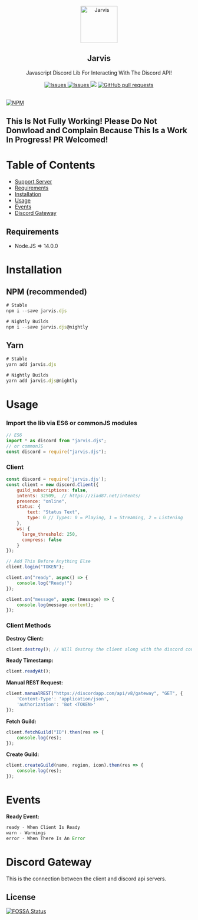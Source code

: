 <p align="center">
 <img width="100px" src="" align="center" alt="Jarvis" />
 <h2 align="center">Jarvis</h2>
 <p align="center">Javascript Discord Lib For Interacting With The Discord API!</p>
</p>
  <p align="center">
  <a href="https://snyk.io/test/github/Strider-Bot/BLWebhooks/badge.svg">
      <img alt="Issues" src="https://snyk.io/test/github/Strider-Bot/BLWebhooks/badge.svg" />
    </a>
    <a href="https://github.com/MaximKing1/Jarvis/issues">
      <img alt="Issues" src="https://img.shields.io/github/issues/MaximKing1/Jarvis?color=0088ff" />
    </a>
<a href="https://app.fossa.com/projects/git%2Bgithub.com%2FJarvisDJS%2FJarvis?ref=badge_shield" alt="FOSSA Status"><img src="https://app.fossa.com/api/projects/git%2Bgithub.com%2FJarvisDJS%2FJarvis.svg?type=shield"/></a>
    <a href="https://github.com/MaximKing1/Jarvis/pulls">
      <img alt="GitHub pull requests" src="https://img.shields.io/github/issues-pr/MaximKing1/Jarvis?color=0088ff" />
    </a>
    <br />
    <br /> 
  </p>

[![NPM](https://nodei.co/npm/jarvis.djs.png?downloads=true&downloadRank=true&stars=true)](https://nodei.co/npm/jarvis.djs/)

## This Is Not Fully Working! Please Do Not Donwload and Complain Because This Is a Work In Progress! PR Welcomed!

# Table of Contents

- [Support Server](https://discord.gg/NybFm5ct)
- [Requirements](#requirements)
- [Installation](#installation)
- [Usage](#usage)
- [Events](#events)
- [Discord Gateway](#discord-gateway)

## Requirements

- Node.JS => 14.0.0
 
# Installation

## NPM (recommended)

```js
# Stable
npm i --save jarvis.djs

# Nightly Builds
npm i --save jarvis.djs@nightly
```

## Yarn

```js
# Stable
yarn add jarvis.djs

# Nightly Builds
yarn add jarvis.djs@nightly
```

# Usage

### Import the lib via ES6 or commonJS modules

```js
// ES6
import * as discord from "jarvis.djs";
// or commonJS
const discord = require("jarvis.djs");
```

### Client

```js
const discord = require('jarvis.djs');
const client = new discord.Client({
    guild_subscriptions: false,
    intents: 32509,  // https://ziad87.net/intents/
    presence: "online",
    status: {
        text: "Status Text",
        type: 0 // Types: 0 = Playing, 1 = Streaming, 2 = Listening
    },
    ws: {
      large_threshold: 250,
      compress: false
    }
});

// Add This Before Anything Else
client.login("TOKEN");

client.on("ready", async() => {
    console.log("Ready!")
});

client.on("message", async (message) => {
    console.log(message.content);
});
```

### Client Methods

**Destroy Client:**
```js
client.destroy(); // Will destroy the client along with the discord connection
```

**Ready Timestamp:**
```js
client.readyAt();
```

**Manual REST Request:**
```js
client.manualREST("https://discordapp.com/api/v8/gateway", "GET", {
    'Content-Type': 'application/json',
    'authorization': 'Bot <TOKEN>'
});
```

**Fetch Guild:**
```js
client.fetchGuild("ID").then(res => {
    console.log(res);
});
```

**Create Guild:**
```js
client.createGuild(name, region, icon).then(res => {
    console.log(res);
});
```

# Events

**Ready Event:**
```js
ready - When Client Is Ready
warn - Warnings
error - When There Is An Error
```

# Discord Gateway
This is the connection between the client and discord api servers.


## License
[![FOSSA Status](https://app.fossa.com/api/projects/git%2Bgithub.com%2FJarvisDJS%2FJarvis.svg?type=large)](https://app.fossa.com/projects/git%2Bgithub.com%2FJarvisDJS%2FJarvis?ref=badge_large)